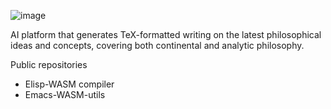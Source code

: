 

![image](https://user-images.githubusercontent.com/106809422/213858963-45eeb68a-5b52-4042-8d47-0f73d884414c.png) 


AI platform that generates TeX-formatted writing on the latest philosophical ideas and concepts, covering both continental and analytic philosophy.

Public repositories 
* Elisp-WASM compiler
* Emacs-WASM-utils

